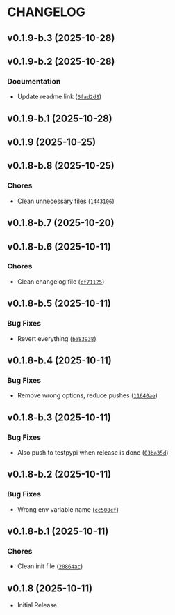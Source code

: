 # CHANGELOG

<!-- version list -->

## v0.1.9-b.3 (2025-10-28)


## v0.1.9-b.2 (2025-10-28)

### Documentation

- Update readme link
  ([`6fad2d8`](https://github.com/UniversalPython/UniversalPython/commit/6fad2d88a949a033386d2afea122d19ffaba8711))


## v0.1.9-b.1 (2025-10-28)


## v0.1.9 (2025-10-25)


## v0.1.8-b.8 (2025-10-25)

### Chores

- Clean unnecessary files
  ([`1443106`](https://github.com/UniversalPython/UniversalPython/commit/1443106c5c22ae8e9282e30be0ef220bb62c0d8f))


## v0.1.8-b.7 (2025-10-20)


## v0.1.8-b.6 (2025-10-11)

### Chores

- Clean changelog file
  ([`cf71125`](https://github.com/UniversalPython/UniversalPython/commit/cf71125f6b123197e7dde0a2ac8a6eaa6a674592))


## v0.1.8-b.5 (2025-10-11)

### Bug Fixes

- Revert everything
  ([`be83938`](https://github.com/UniversalPython/UniversalPython/commit/be83938c5f7864fc8ebef8ab33bfdd8ba5144223))


## v0.1.8-b.4 (2025-10-11)

### Bug Fixes

- Remove wrong options, reduce pushes
  ([`11640ae`](https://github.com/UniversalPython/UniversalPython/commit/11640ae095aeb75f73b6693a957d99f1416b8798))


## v0.1.8-b.3 (2025-10-11)

### Bug Fixes

- Also push to testpypi when release is done
  ([`03ba35d`](https://github.com/UniversalPython/UniversalPython/commit/03ba35d60a47182ce6bc5f4621d495e3818c0535))


## v0.1.8-b.2 (2025-10-11)

### Bug Fixes

- Wrong env variable name
  ([`cc508cf`](https://github.com/UniversalPython/UniversalPython/commit/cc508cf803ea230fa435de5e37dff709978b9978))


## v0.1.8-b.1 (2025-10-11)

### Chores

- Clean init file
  ([`20864ac`](https://github.com/UniversalPython/UniversalPython/commit/20864ac0aaa15f8839694cd617f531aae17d646b))


## v0.1.8 (2025-10-11)

- Initial Release

